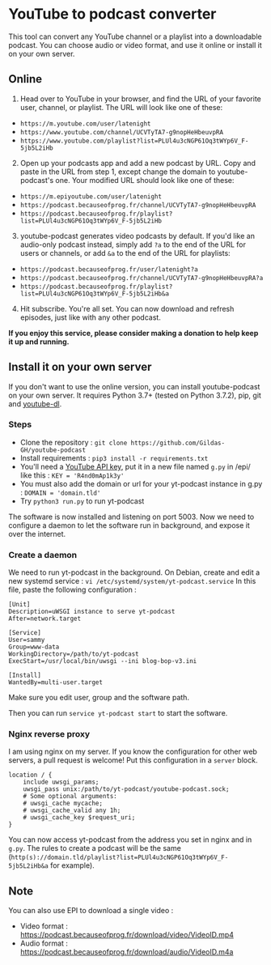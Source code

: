# YouTube to podcast converter

This tool can convert any YouTube channel or a playlist into a downloadable podcast. You can choose audio or video format, and use it online or install it on your own server.

## Online

1. Head over to YouTube in your browser, and find the URL of your favorite user, channel, or playlist. The URL will look like one of these:

+ `https://m.youtube.com/user/latenight`
+ `https://www.youtube.com/channel/UCVTyTA7-g9nopHeHbeuvpRA`
+ `https://www.youtube.com/playlist?list=PLUl4u3cNGP61Oq3tWYp6V_F-5jb5L2iHb`

2. Open up your podcasts app and add a new podcast by URL. Copy and paste in the URL from step 1, except change the domain to youtube-podcast's one.
Your modified URL should look like one of these:

+ `https://m.epiyoutube.com/user/latenight`
+ `https://podcast.becauseofprog.fr/channel/UCVTyTA7-g9nopHeHbeuvpRA`
+ `https://podcast.becauseofprog.fr/playlist?list=PLUl4u3cNGP61Oq3tWYp6V_F-5jb5L2iHb`

3. youtube-podcast generates video podcasts by default. If you'd like an audio-only podcast instead, simply add `?a` to the end of the URL for users or channels, or add `&a` to the end of the URL for playlists:

+ `https://podcast.becauseofprog.fr/user/latenight?a`
+ `https://podcast.becauseofprog.fr/channel/UCVTyTA7-g9nopHeHbeuvpRA?a`
+ `https://podcast.becauseofprog.fr/playlist?list=PLUl4u3cNGP61Oq3tWYp6V_F-5jb5L2iHb&a`

4. Hit subscribe. You're all set. You can now download and refresh episodes, just like with any other podcast.

**If you enjoy this service, please consider making a donation to help keep it up and running.**

## Install it on your own server

If you don't want to use the online version, you can install youtube-podcast on your own server. It requires Python 3.7+ (tested on Python 3.7.2), pip, git and [youtube-dl](http://rg3.github.io/youtube-dl/download.html).

### Steps

+ Clone the repository : ``git clone https://github.com/Gildas-GH/youtube-podcast``
+ Install requirements : ``pip3 install -r requirements.txt``
+ You'll need a [YouTube API key](https://stackoverflow.com/questions/44399219/where-to-find-the-youtube-api-key), put it in a new file named ``g.py`` in /epi/ like this : ``KEY = 'R4nd0mAp1k3y'``
+ You must also add the domain or url for your yt-podcast instance in g.py : ``DOMAIN = 'domain.tld'``
+ Try ``python3 run.py`` to run yt-podcast

The software is now installed and listening on port 5003. Now we need to configure a daemon to let the software run in background, and expose it over the internet.

### Create a daemon

We need to run yt-podcast in the background. On Debian, create and edit a new systemd service :
``vi /etc/systemd/system/yt-podcast.service``
In this file, paste the following configuration :

```
[Unit]
Description=uWSGI instance to serve yt-podcast
After=network.target

[Service]
User=sammy
Group=www-data
WorkingDirectory=/path/to/yt-podcast
ExecStart=/usr/local/bin/uwsgi --ini blog-bop-v3.ini

[Install]
WantedBy=multi-user.target
```

Make sure you edit user, group and the software path.

Then you can run ``service yt-podcast start`` to start the software.

### Nginx reverse proxy

I am using nginx on my server. If you know the configuration for other web servers, a pull request is welcome!
Put this configuration in a ``server`` block.

```nginx
location / {
    include uwsgi_params;
    uwsgi_pass unix:/path/to/yt-podcast/youtube-podcast.sock;
    # Some optional arguments:
    # uwsgi_cache mycache;
    # uwsgi_cache_valid any 1h;
    # uwsgi_cache_key $request_uri;
}
```

You can now access yt-podcast from the address you set in nginx and in ``g.py``. The rules to create a podcast will be the same (``http(s)://domain.tld/playlist?list=PLUl4u3cNGP61Oq3tWYp6V_F-5jb5L2iHb&a`` for example).

## Note

You can also use EPI to download a single video :

+ Video format : https://podcast.becauseofprog.fr/download/video/VideoID.mp4
+ Audio format : https://podcast.becauseofprog.fr/download/audio/VideoID.m4a
